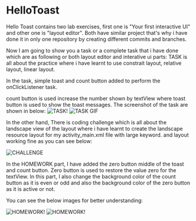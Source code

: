 # HelloToast
Hello Toast contains two lab exercises, first one is "Your first interactive UI" and other one is "layout editor". Both have similar project that's why i have done it in only one repository by creating different commits and branches.

Now I am going to show you a task or a complete task that i have done which are as following or both layout editor and interative ui parts:
TASK is all about the practice where i have learnt to use constrait layout, relative layout, linear layout. 

In the task, simple toast and count button added to perform the onClickListener task.

count button is used increase the number shown by textView where toast button is used to show the toast messages.
The screenshot of the task are shown in below:
![TASK!](images/task.jpg)
![TASK GIF](images/taskgif.gif)


In the other hand, There is coding challenge which is all about the landscape view of the layout where i have learnt to create the landscape resource layout for my activity_main.xml file with large keyword. and layout working fine as you can see below:

![CHALLENGE](images/hello_toast_coding_challenge.jpg)


In the HOMEWORK part, I have added the zero button middle of the toast and count button. Zero button is used to restore the value zero for the textView.
In this part, I also change the background color of the count button as it is even or odd and also the background color of the zero button as it is active or not.

You can see the below images for better understanding:

![HOMEWORK!](images/homework.jpg)
![HOMEWORK!](images/homeworkgif.gif)
